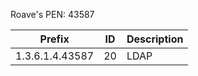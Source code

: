 Roave's PEN: 43587

| Prefix          | ID | Description |
| --------------- | -- | ----------- |
| 1.3.6.1.4.43587 | 20 | LDAP        |
